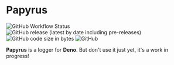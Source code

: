 # Papyrus
![GitHub Workflow Status](https://img.shields.io/github/workflow/status/ymonb1291/papyrus/CI?label=CI)
![GitHub release (latest by date including pre-releases)](https://img.shields.io/github/v/release/ymonb1291/papyrus?include_prereleases)
![GitHub code size in bytes](https://img.shields.io/github/languages/code-size/ymonb1291/papyrus)
![GitHub](https://img.shields.io/github/license/ymonb1291/papyrus)

**Papyrus** is a logger for **Deno**. But don't use it just yet, it's a work in progress!
